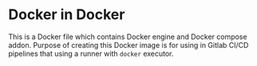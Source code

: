 # Docker in Docker 
This is a Docker file which contains Docker engine and Docker compose addon. Purpose of creating this Docker image is for using in Gitlab CI/CD pipelines that using a runner with `docker` executor.